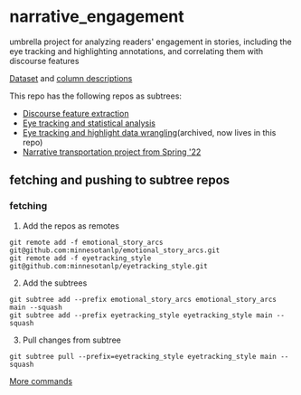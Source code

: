 # narrative_engagement
umbrella project for analyzing readers' engagement in stories, including the eye tracking and highlighting annotations, and correlating them with discourse features


[Dataset](reader_engagement.csv) and [column descriptions](dictionary.csv)

This repo has the following repos as subtrees:

- [Discourse feature extraction](https://github.com/minnesotanlp/emotional_story_arcs)
- [Eye tracking and statistical analysis](https://github.com/minnesotanlp/eyetracking_style)
- [Eye tracking and highlight data wrangling](https://github.com/minnesotanlp/narrative_eye_tracking_analysis)(archived, now lives in this repo)
- [Narrative transportation project from Spring '22](https://github.com/kelseyneis/narrative_transportation)

## fetching and pushing to subtree repos

### fetching

1. Add the repos as remotes

```
git remote add -f emotional_story_arcs git@github.com:minnesotanlp/emotional_story_arcs.git
git remote add -f eyetracking_style git@github.com:minnesotanlp/eyetracking_style.git
```

2. Add the subtrees
  
```
git subtree add --prefix emotional_story_arcs emotional_story_arcs main --squash
git subtree add --prefix eyetracking_style eyetracking_style main --squash
```

3. Pull changes from subtree

```
git subtree pull --prefix=eyetracking_style eyetracking_style main --squash
```

[More commands](https://www.atlassian.com/git/tutorials/git-subtree)
